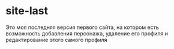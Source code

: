 # site-last
Это моя последняя версия первого сайта, на котором есть возможность добавления персонажа, удаление его профиля и редактирование этого самого профиля 
